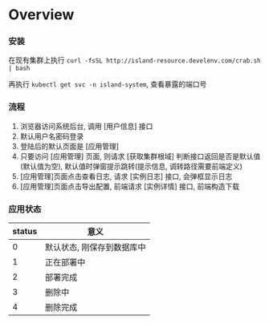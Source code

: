 
# Overview

### 安装

在现有集群上执行
`curl -fsSL http://island-resource.develenv.com/crab.sh | bash`

再执行
`kubectl get svc -n island-system`, 查看暴露的端口号

### 流程

1. 浏览器访问系统后台, 调用 [用户信息] 接口
2. 默认用户名密码登录
3. 登陆后的默认页面是 [应用管理]
4. 只要访问 [应用管理] 页面, 则请求 [获取集群根域] 判断接口返回是否是默认值(默认值为空), 默认值时弹窗提示跳转(提示信息, 调转路径需要前端定义)
5. [应用管理]页面点击查看日志, 请求 [实例日志] 接口, 会弹框显示日志
6. [应用管理]页面点击导出配置, 前端请求 [实例详情] 接口, 前端构造下载


### 应用状态

|  status   | 意义  |
|  ----  | ----  |
| 0  | 默认状态, 刚保存到数据库中 |
| 1  | 正在部署中 |
| 2  | 部署完成 |
| 3  | 删除中 |
| 4  | 删除完成 |
